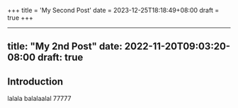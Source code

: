 +++
title = 'My Second Post'
date = 2023-12-25T18:18:49+08:00
draft = true
+++

---
title: "My 2nd Post"
date: 2022-11-20T09:03:20-08:00
draft: true
---
## Introduction

lalala balalaalal
77777